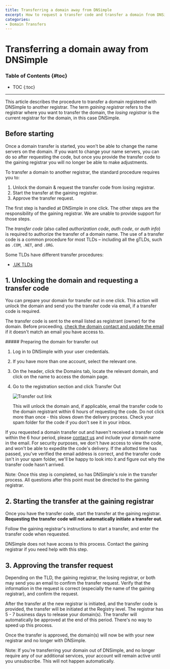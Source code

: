 ```yaml
---
title: Transferring a domain away from DNSimple
excerpt: How to request a transfer code and transfer a domain from DNSimple to a different registrar.
categories:
- Domain Transfers
---
```


# Transferring a domain away from DNSimple

### Table of Contents {#toc}

* TOC
{:toc}

---

This article describes the procedure to transfer a domain registered with DNSimple to another registrar. The term *gaining registrar* refers to the registrar where you want to transfer the domain, the *losing registrar* is the current registrar for the domain, in this case DNSimple.


## Before starting

<warning>
Once a domain transfer is started, you won't be able to change the name servers on the domain. If you want to change your name servers, you can do so after requesting the code, but once you provide the transfer code to the gaining registrar you will no longer be able to make adjustments.
</warning>

To transfer a domain to another registrar, the standard procedure requires you to:

1. Unlock the domain & request the transfer code from losing registrar.
2. Start the transfer at the gaining registrar.
3. Approve the transfer request.

The first step is handled at DNSimple in one click. The other steps are the responsibility of the gaining registrar. We are unable to provide support for those steps.

The _transfer code_ (also called _authorization code_, _auth code_, or _auth info_) is required to authorize the transfer of a domain name. The use of a transfer code is a common procedure for most TLDs – including all the gTLDs, such as `.COM`, `.NET`, and `.ORG`.

Some TLDs have different transfer procedures:

- [.UK TLDs](/articles/domains-uk/#transfer-away)


## 1. Unlocking the domain and requesting a transfer code

You can prepare your domain for transfer out in one click. This action will unlock the domain and send you the transfer code via email, if a transfer code is required.

The transfer code is sent to the email listed as registrant (owner) for the domain. Before proceeding, [check the domain contact and update the email](/articles/changing-domain-contact/#updating-a-domain-contact) if it doesn't match an email you have access to.

<div class="section-steps" markdown="1">
##### Preparing the domain for transfer out

1.  Log in to DNSimple with your user credentials.
1.  If you have more than one account, select the relevant one.
1.  On the header, click the <label>Domains</label> tab, locate the relevant domain, and click on the name to access the domain page.

1.  Go to the registration section and click <label>Transfer Out</label>

    ![Transfer out link](/files/domain-transfer-out-action.png)

    This will unlock the domain and, if applicable, email the transfer code to the domain registrant within 6 hours of requesting the code. Do not click more than once - this slows down the delivery process. Check your spam folder for the code if you don't see it in your inbox.
</div>

If you requested a domain transfer out and haven't received a transfer code within the 6 hour period, please [contact us](https://dnsimple.com/contact) and include your domain name in the email. For security purposes, we don't have access to view the code, and won't be able to expedite the code's delivery. If the allotted time has passed, you've verified the email address is correct, and the transfer code isn't in your spam folder, we'll be happy to look into it and figure out why the transfer code hasn't arrived.

<info>
Note: Once this step is completed, so has DNSimple's role in the transfer process. All questions after this point must be directed to the gaining registrar.
</info>


## 2. Starting the transfer at the gaining registrar

Once you have the transfer code, start the transfer at the gaining registrar. **Requesting the transfer code will not automatically initiate a transfer out**.

Follow the gaining registrar's instructions to start a transfer, and enter the transfer code when requested.

DNSimple does not have access to this process. Contact the gaining registrar if you need help with this step.


## 3. Approving the transfer request

Depending on the TLD, the gaining registrar, the losing registrar, or both may send you an email to confirm the transfer request. Verify that the information in the request is correct (especially the name of the gaining registrar), and confirm the request.

After the transfer at the new registrar is initiated, and the transfer code is provided, the transfer will be initiated at the Registry level. The registrar has 5 - 7 business days to release your domain(s). The transfer will automatically be approved at the end of this period. There's no way to speed up this process.

Once the transfer is approved, the domain(s) will now be with your new registrar and no longer with DNSimple.

<info>
Note: If you're transferring your domain out of DNSimple, and no longer require any of our additional services, your account will remain active until you unsubscribe. This will not happen automatically.
</info>
